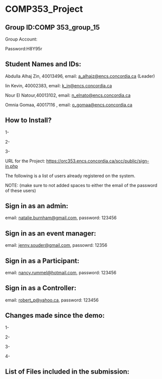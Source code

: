 # COMP353_Project
 
 
 Group ID:COMP 353_group_15
 ---------------------------
 
 Group Account:
 
 Password:H8Y95r 
 
 
 Student Names and IDs:
 ------------------------
 
Abdulla Alhaj Zin, 40013496, email: a_alhajz@encs.concordia.ca (Leader)


lin	Kevin, 40002383, email: k_in@encs.concordia.ca


Nour El Natour,40013102, email: n_elnato@encs.concordia.ca


Omnia Gomaa, 40017116 , email: o_gomaa@encs.concordia.ca



How to Install?
----------------
1-

2-

3-



URL for the Project: https://orc353.encs.concordia.ca/scc/public/sign-in.php

The following is a list of users already registered on the system.

NOTE: (make sure to not added spaces to either the email of the password of these users)


Sign in as an admin:
--------------------
email: natalie.burnham@gmail.com, password: 123456


Sign in as an event manager:
----------------------------
email: jenny.souder@gmail.com, passowrd: 12356


Sign in as a Participant:
-------------------------
email: nancy.rummel@hotmail.com,
password: 123456


Sign in as a Controller:
-------------------------
email: robert_p@yahoo.ca,
password: 123456


Changes made since the demo:
-----------------------------
1-

2-

3-

4-


List of Files included in the submission:
------------------------------------------


